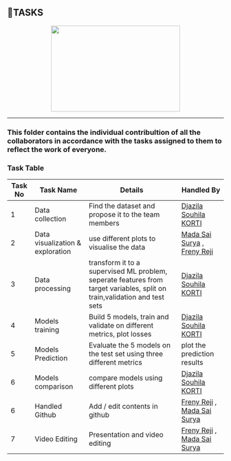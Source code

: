 ## 🔼TASKS

<p align="center">
  <img width="300" height="200" src="https://www.computerhope.com/jargon/t/task.png">
</p>

---

### **This folder contains the individual contribultion of all the collaborators in accordance with the tasks assigned to them to reflect the work of everyone.**

### Task Table

| Task No| Task Name | Details | Handled By |
|-|-|-| - |
|1|      Data collection              |      Find the dataset and propose it to the team members  | [Djazila Souhila KORTI](https://github.com/souhila98) |
|2|      Data visualization & exploration  |   use different plots to visualise the data  |      [Mada Sai Surya](https://github.com/Surya-24) , [Freny Reji](https://github.com/freny24)|
|3|       Data processing |    transform it to a supervised ML problem, seperate features from target variables, split on train,validation and test sets   |   [Djazila Souhila KORTI](https://github.com/Souhila98) |
|4|      Models training  |   Build 5 models, train and validate on different metrics, plot  losses     | [Djazila Souhila KORTI](https://github.com/Souhila98)         |  
|5|      Models Prediction       |     Evaluate the 5 models on the test set using three different metrics | plot the prediction results   | [Djazila Souhila KORTI](https://github.com/Souhila98)
|6|      Models comparison       |     compare models using different plots| [Djazila Souhila KORTI](https://github.com/Souhila98) 
|6|      Handled Github  |   Add / edit contents in github     |      [Freny Reji](https://github.com/freny24) , [Mada Sai Surya](https://github.com/Surya-24)  | 
|7|      Video Editing   |    Presentation and video editing    |   [Freny Reji](https://github.com/freny24) , [Mada Sai Surya](https://github.com/Surya-24)      |
